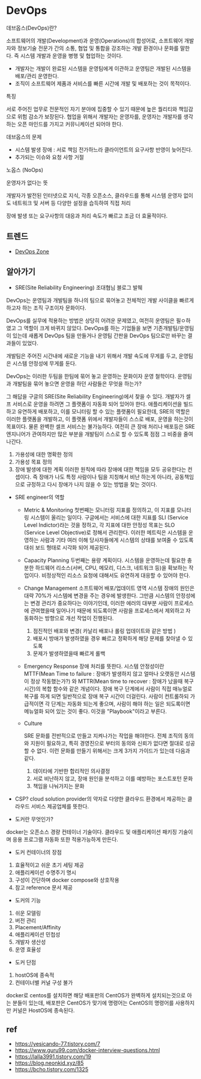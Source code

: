 
# DevOps

데브옵스(DevOps)란?

소프트웨어의 개발(Development)과 운영(Operations)의 합성어로, 소프트웨어 개발자와 정보기술 전문가 간의 소통, 협업 및 통합을 강조하는 개발 환경이나 문화를 말한다. 즉 시스템 개발과 운영을 병행 및 협업하는 것이다.

- 개발자는 개발이 완료된 시스템을 운영팀에게 이관하고 운영팀은 개발된 시스템을 배포/관리 운영한다.
- 조직이 소프트웨어 제품과 서비스를 빠른 시간에 개발 및 배포하는 것이 목적이다.

특징 

서로 주어진 업무로 전문적인 자기 분야에 집중할 수 있기 때문에 높은 퀄리티와 책임감으로 위험 감소가 보장된다.
협업을 위해서 개발자는 운영자를, 운영자는 개발자를 생각하는 오픈 마인드를 가지고 커뮤니케이션 되어야 한다.

데브옵스의 문제

- 시스템 발생 장애
  : 서로 책임 전가하느라 클라이언트의 요구사항 반영이 늦어진다.
- 추가되는 이슈와 요청 사항 거절

노옵스 (NoOps)

운영자가 없다는 뜻

개발자가 발전된 인터넷으로 지식, 각종 오픈소스, 클라우드를 통해 시스템 운영자 없이도 네트워크 및 서버 등 다양한 설정을 습득하여 직접 처리

장애 발생 또는 요구사항의 대응과 처리 속도가 빠르고 조금 더 효율적이다.

## 트렌드
- [DevOps Zone](https://dzone.com/devops-tutorials-tools-news)

## 알아가기

- SRE(Site Reliability Engineering)
조대협님 블로그 발췌

DevOps는 운영팀과 개발팀을 하나의 팀으로 묶어놓고 전체적인 개발 사이클을 빠르게 하고자 하는 조직 구조이자 문화이다.

DevOps를 실무에 적용하는 방법은 상당히 어려운 문제였고, 여전히 운영팀은 필ㅇ하였고 그 역할이 크게 바뀌지 않았다. DevOps를 하는 기업들을 보면 기존개발팀/운영팀이 있는데 새롭게 DevOps 팀을 만들거나 운영팀 간판을 DevOps 팀으로만 바꾸는 결과들이 있었다.

개발팀은 주어진 시간내에 새로운 기능을 내기 위해서 개발 속도에 무게를 두고, 운영팀은 시스템 안정성에 무게를 둔다.

DevOps는 이러한 두팀을 한팀에 묶어 놓고 운영하는 문화이자 운영 철학이다.
운영팀과 개발팀을 묶어 놓으면 운영을 하던 사람들은 무엇을 하는가?

그 해답을 구글의 SRE(Site Reliability Engineering)에서 찾을 수 있다. 개발자가 셀프 서비스로 운영을 하려면 그 플랫폼이 자동화 되어 있어야 한다. 애플리케이션을 빌드하고 유연하게 배포하고, 이를 모니터링 할 수 있는 플랫폼이 필요한데, SRE의 역할은 이러한 플랫폼을 개발하고, 이 플랫폼 위에서 개발자들이 스스로 배포, 운영을 하는것이 목표이다. 물론 완벽한 셀프 서비스는 불가능하다. 여전히 큰 장애 처리나 배포등은 SRE 엔지니어가 관여하지만 많은 부분을 개발팀이 스스로 할 수 있도록 점점 그 비중을 줄여 나간다.
  1. 가용성에 대한 명확한 정의
  2. 가용성 목표 정의
  3. 장애 발생에 대한 계획
이러한 원칙에 따라 장애에 대한 책임을 모두 공유한다는 컨셉이다.
즉 장애가 나도 특정 사람이나 팀을 지칭해서 비난 하는게 아니라, 공동책임으로 규정하고 다시 장애가 나지 않을 수 있는 방법을 찾는 것이다.

- SRE engineer의 역할
  * Metric & Monitoring
    첫번째는 모니터링 지표를 정의하고, 이 지표를 모니터링 시스템이 올리는 일이다.
    구글에서는 서비스에 대한 지표를 SLI (Service Level Indictor)라는 것을 정하고, 각 지표에 대한 안정성 목표는 SLO (Service Level Objective)로 정해서 관리한다.
    이러한 메트릭은 시스템을 운영하는 사람과 기타 여러 이해 당사자들에게 시스템의 상태를 보여줄 수 있도록 대쉬 보드 형태로 시각화 되어 제공된다.
  * Capacity Planning
    두번째는 용량 계획이다. 시스템을 운영하는데 필요한 충분한 하드웨어 리소스(서버, CPU, 메모리, 디스크, 네트워크 등)을 확보하는 작업이다. 비정상적인 리소스 요청에 대해서도 유연하게 대응할 수 있어야 한다.
  * Change Management
    소프트웨어 배포/업데이트 영역
    시스템 장애의 원인은 대략 70%가 시스템에 변경을 주는 경우에 발생한다. 그만큼 시스템의 안정성에는 변경 관리가 중요하다는 이야기인데, 이러한 에러의 대부분 사람이 프로세스에 관여했을때 일어나기 때문에 되도록이면 사람을 프로세스에서 제외하고 자동화하는 방향으로 개선 작업이 진행된다.
      1. 점진적인 배포와 변경( 카날리 배포나 롤링 업데이트와 같은 방법 )
      2. 배포시 방애가 발생하였을 경우 빠르고 정확하게 해당 문제를 찾아낼 수 있도록
      3. 문제가 발생하였을때 빠르게 롤백
  * Emergency Response
    장애 처리를 뜻한다. 시스템 안정성이란 MTTF(Mean Time to failure : 장애가 발생하지 않고 얼마나 오랫동안 시스템이 정상 작동했는가?) 와 MTTR(Mean time to recover : 장애가 났을때 복구 시간)의 복합 함수와 같은 개념이다.
    장애 복구 단계에서 사람이 직접 매뉴얼로 복구를 하게 되면 일반적으로 장애 복구 시간이 더걸린다. 사람이 컨트롤하되 가급적이면 각 단계는 자동화 되는게 좋으며, 사람이 해야 하는 일은 되도록이면 메뉴얼화 되어 있는 것이 좋다. 이것을 "Playbook"이라고 부른다.
  * Culture
  
    SRE 문화를 전반적으로 만들고 지켜나가는 작업을 해야한다. 전체 조직의 동의와 지원이 필요하고, 특히 경영진으로 부터의 동의와 신뢰가 없다면 절대로 성공할 수 없다.
    이런 문화를 만들기 위해서는 크게 3가지 가이드가 있는데 다음과 같다.
    1. 데이타에 기반한 합리적인 의사결정
    2. 서로 비난하지 않고, 장애 원인을 분석하고 이를 예방하는 포스트포턴 문화
    3. 책임을 나눠가지는 문화

- CSP?
  cloud solution provider의 약자로 다양한 클라우드 환경에서 제공하는 클라우드 서비스 제공업체를 뜻한다.

- 도커란 무엇인가?

docker는 오픈소스 경량 컨테이너 기술이다. 클라우드 및 애플리케이션 패키징 기술이며 응용 프로그램 자동화 또한 적용가능하게 만든다.

- 도커 컨테이너의 장점

1. 효율적이고 쉬운 초기 세팅 제공
2. 애플리케이션 수명주기 명시
3. 구성이 간단하며 docker compose와 상호작용
4. 참고 reference 문서 제공

- 도커의 기능

1. 쉬운 모델링
2. 버전 관리
3. Placement/Affinity
4. 애플리케이션 민첩성
5. 개발자 생산성
6. 운영 효율성

- 도커 단점
1. hostOS에 종속적
2. 컨테이너별 커널 구성 불가

docker로 centos를 설치하면 해당 배포판의 CentOS가 완벽하게 설치되는것으로 아는 분들이 있는데, 배포판은 CentOS가 맞기에 명령어는 CentOS의 명령어를 사용하지만 커널은 HostOS에 종속된다. 



## ref
- https://yesicando-77.tistory.com/7
- https://www.guru99.com/docker-interview-questions.html
- https://lalla3991.tistory.com/19
- https://blog.neonkid.xyz/85
- https://bcho.tistory.com/1325